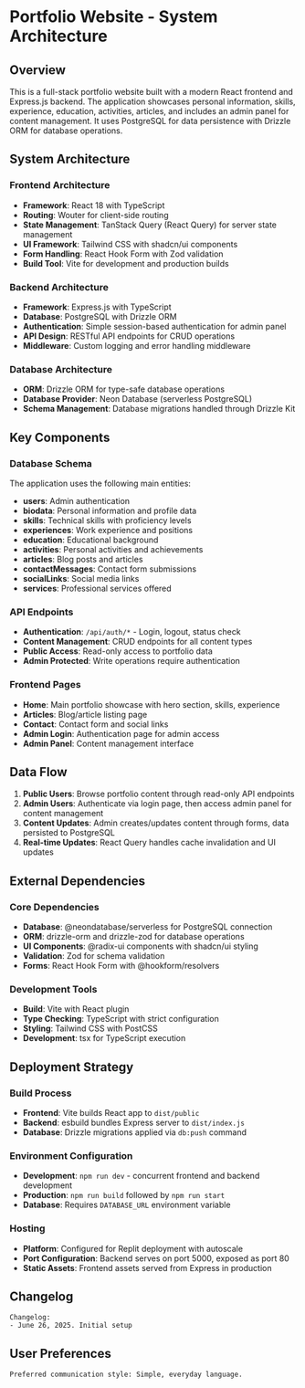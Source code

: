 # Portfolio Website - System Architecture

## Overview

This is a full-stack portfolio website built with a modern React frontend and Express.js backend. The application showcases personal information, skills, experience, education, activities, articles, and includes an admin panel for content management. It uses PostgreSQL for data persistence with Drizzle ORM for database operations.

## System Architecture

### Frontend Architecture
- **Framework**: React 18 with TypeScript
- **Routing**: Wouter for client-side routing
- **State Management**: TanStack Query (React Query) for server state management
- **UI Framework**: Tailwind CSS with shadcn/ui components
- **Form Handling**: React Hook Form with Zod validation
- **Build Tool**: Vite for development and production builds

### Backend Architecture
- **Framework**: Express.js with TypeScript
- **Database**: PostgreSQL with Drizzle ORM
- **Authentication**: Simple session-based authentication for admin panel
- **API Design**: RESTful API endpoints for CRUD operations
- **Middleware**: Custom logging and error handling middleware

### Database Architecture
- **ORM**: Drizzle ORM for type-safe database operations
- **Database Provider**: Neon Database (serverless PostgreSQL)
- **Schema Management**: Database migrations handled through Drizzle Kit

## Key Components

### Database Schema
The application uses the following main entities:
- **users**: Admin authentication
- **biodata**: Personal information and profile data
- **skills**: Technical skills with proficiency levels
- **experiences**: Work experience and positions
- **education**: Educational background
- **activities**: Personal activities and achievements
- **articles**: Blog posts and articles
- **contactMessages**: Contact form submissions
- **socialLinks**: Social media links
- **services**: Professional services offered

### API Endpoints
- **Authentication**: `/api/auth/*` - Login, logout, status check
- **Content Management**: CRUD endpoints for all content types
- **Public Access**: Read-only access to portfolio data
- **Admin Protected**: Write operations require authentication

### Frontend Pages
- **Home**: Main portfolio showcase with hero section, skills, experience
- **Articles**: Blog/article listing page
- **Contact**: Contact form and social links
- **Admin Login**: Authentication page for admin access
- **Admin Panel**: Content management interface

## Data Flow

1. **Public Users**: Browse portfolio content through read-only API endpoints
2. **Admin Users**: Authenticate via login page, then access admin panel for content management
3. **Content Updates**: Admin creates/updates content through forms, data persisted to PostgreSQL
4. **Real-time Updates**: React Query handles cache invalidation and UI updates

## External Dependencies

### Core Dependencies
- **Database**: @neondatabase/serverless for PostgreSQL connection
- **ORM**: drizzle-orm and drizzle-zod for database operations
- **UI Components**: @radix-ui components with shadcn/ui styling
- **Validation**: Zod for schema validation
- **Forms**: React Hook Form with @hookform/resolvers

### Development Tools
- **Build**: Vite with React plugin
- **Type Checking**: TypeScript with strict configuration
- **Styling**: Tailwind CSS with PostCSS
- **Development**: tsx for TypeScript execution

## Deployment Strategy

### Build Process
- **Frontend**: Vite builds React app to `dist/public`
- **Backend**: esbuild bundles Express server to `dist/index.js`
- **Database**: Drizzle migrations applied via `db:push` command

### Environment Configuration
- **Development**: `npm run dev` - concurrent frontend and backend development
- **Production**: `npm run build` followed by `npm run start`
- **Database**: Requires `DATABASE_URL` environment variable

### Hosting
- **Platform**: Configured for Replit deployment with autoscale
- **Port Configuration**: Backend serves on port 5000, exposed as port 80
- **Static Assets**: Frontend assets served from Express in production

## Changelog

```
Changelog:
- June 26, 2025. Initial setup
```

## User Preferences

```
Preferred communication style: Simple, everyday language.
```